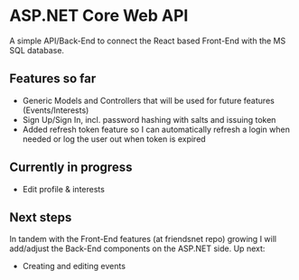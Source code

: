 # ASP.NET Core Web API
A simple API/Back-End to connect the React based Front-End with the MS SQL database.

## Features so far
- Generic Models and Controllers that will be used for future features (Events/Interests) 
- Sign Up/Sign In, incl. password hashing with salts and issuing token
- Added refresh token feature so I can automatically refresh a login when needed or log the user out when token is expired

## Currently in progress
- Edit profile & interests

## Next steps
In tandem with the Front-End features (at friendsnet repo) growing I will add/adjust the Back-End components on the ASP.NET side.
Up next:
- Creating and editing events
